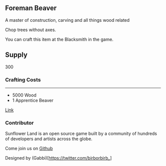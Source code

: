## Foreman Beaver

A master of construction, carving and all things wood related

Chop trees without axes.

You can craft this item at the Blacksmith in the game.

## Supply

300

### Crafting Costs

---

- 5000 Wood
- 1 Apprentice Beaver

[Link](https://docs.sunflower-land.com/crafting-guide)

### Contributor

Sunflower Land is an open source game built by a community of hundreds of developers and artists across the globe.

Come join us on [Github](https://github.com/sunflower-land/sunflower-land)

Designed by (Gabbi)[https://twitter.com/birborbirb_]
